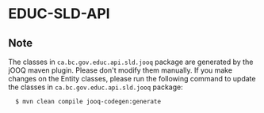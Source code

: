# EDUC-SLD-API

## Note

The classes in `ca.bc.gov.educ.api.sld.jooq` package are generated by the jOOQ maven plugin. Please don't modify them manually.
If you make changes on the Entity classes, please run the following command to update the classes in `ca.bc.gov.educ.api.sld.jooq` package:

```
  $ mvn clean compile jooq-codegen:generate
```
